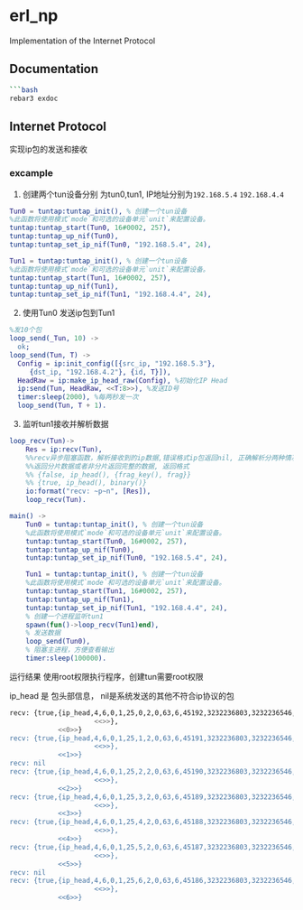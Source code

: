 erl_np
=====

Implementation of the Internet Protocol

## Documentation

```bash
```bash 
rebar3 exdoc
```

## Internet Protocol

实现ip包的发送和接收

### excample

1. 创建两个tun设备分别 为tun0,tun1, IP地址分别为`192.168.5.4` `192.168.4.4`

```erlang
Tun0 = tuntap:tuntap_init(), % 创建一个tun设备
%此函数将使用模式`mode`和可选的设备单元`unit`来配置设备。
tuntap:tuntap_start(Tun0, 16#0002, 257), 
tuntap:tuntap_up_nif(Tun0),
tuntap:tuntap_set_ip_nif(Tun0, "192.168.5.4", 24),

Tun1 = tuntap:tuntap_init(), % 创建一个tun设备
%此函数将使用模式`mode`和可选的设备单元`unit`来配置设备。
tuntap:tuntap_start(Tun1, 16#0002, 257), 
tuntap:tuntap_up_nif(Tun1),
tuntap:tuntap_set_ip_nif(Tun1, "192.168.4.4", 24),

```

2.  使用Tun0 发送ip包到Tun1

```erlang
%发10个包
loop_send(_Tun, 10) ->
  ok;
loop_send(Tun, T) ->
  Config = ip:init_config([{src_ip, "192.168.5.3"},
     {dst_ip, "192.168.4.2"}, {id, T}]),
  HeadRaw = ip:make_ip_head_raw(Config), %初始化IP Head
  ip:send(Tun, HeadRaw, <<T:8>>), %发送ID号
  timer:sleep(2000), %每两秒发一次
  loop_send(Tun, T + 1).
```

3. 监听tun1接收并解析数据

```erlang
loop_recv(Tun)->
    Res = ip:recv(Tun), 
    %%recv异步阻塞函数，解析接收到的ip数据,错误格式ip包返回nil, 正确解析分两种情况
    %%返回分片数据或者非分片返回完整的数据, 返回格式
    %% {false, ip_head(), {frag_key(), frag}}
    %% {true, ip_head(), binary()}
    io:format("recv: ~p~n", [Res]),
    loop_recv(Tun).
```

```erlang
main() ->
    Tun0 = tuntap:tuntap_init(), % 创建一个tun设备
    %此函数将使用模式`mode`和可选的设备单元`unit`来配置设备。
    tuntap:tuntap_start(Tun0, 16#0002, 257), 
    tuntap:tuntap_up_nif(Tun0),
    tuntap:tuntap_set_ip_nif(Tun0, "192.168.5.4", 24),

    Tun1 = tuntap:tuntap_init(), % 创建一个tun设备
    %此函数将使用模式`mode`和可选的设备单元`unit`来配置设备。
    tuntap:tuntap_start(Tun1, 16#0002, 257), 
    tuntap:tuntap_up_nif(Tun1),
    tuntap:tuntap_set_ip_nif(Tun1, "192.168.4.4", 24),
    % 创建一个进程监听tun1
    spawn(fun()->loop_recv(Tun1)end), 
    % 发送数据
    loop_send(Tun0),
    % 阻塞主进程，方便查看输出
    timer:sleep(100000).
```

运行结果
使用root权限执行程序，创建tun需要root权限

ip_head 是 包头部信息， nil是系统发送的其他不符合ip协议的包

```bash
recv: {true,{ip_head,4,6,0,1,25,0,2,0,63,6,45192,3232236803,3232236546,[],
                     <<>>},
            <<0>>}
recv: {true,{ip_head,4,6,0,1,25,1,2,0,63,6,45191,3232236803,3232236546,[],
                     <<>>},
            <<1>>}
recv: nil
recv: {true,{ip_head,4,6,0,1,25,2,2,0,63,6,45190,3232236803,3232236546,[],
                     <<>>},
            <<2>>}
recv: {true,{ip_head,4,6,0,1,25,3,2,0,63,6,45189,3232236803,3232236546,[],
                     <<>>},
            <<3>>}
recv: {true,{ip_head,4,6,0,1,25,4,2,0,63,6,45188,3232236803,3232236546,[],
                     <<>>},
            <<4>>}
recv: {true,{ip_head,4,6,0,1,25,5,2,0,63,6,45187,3232236803,3232236546,[],
                     <<>>},
            <<5>>}
recv: nil
recv: {true,{ip_head,4,6,0,1,25,6,2,0,63,6,45186,3232236803,3232236546,[],
                     <<>>},
            <<6>>}
```


